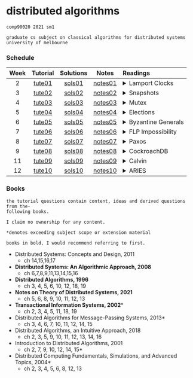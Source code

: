 # distributed algorithms 

```
comp90020 2021 sm1

graduate cs subject on classical algorithms for distributed systems
university of melbourne
```

### Schedule

| Week |                               Tutorial                               |                              Solutions                               |                                      Notes                                      | Readings                                                                                                                                                                                                                                                                                                                                                                                                                                                                                                                                                                                             |
|:----:|:--------------------------------------------------------------------:|:--------------------------------------------------------------------:|:-------------------------------------------------------------------------------:|:---------------------------------------------------------------------------------------------------------------------------------------------------------------------------------------------------------------------------------------------------------------------------------------------------------------------------------------------------------------------------------------------------------------------------------------------------------------------------------------------------------------------------------------------------------------------------------------------------- |
|  2   | [tute01](https://github.com/kvoli/dalgo/blob/main/tute01/tute01.pdf) | [sols01](https://github.com/kvoli/dalgo/blob/main/tute01/sols01.pdf) | [notes01](https://excalidraw.com/#json=5883411294060544,2VuwJ8pYAdyz-jiZMZ7hKQ) | <details><summary>Lamport Clocks</summary> <p> Lamport, L. (1978). _Time, Clocks, and the Ordering of Events in a Distributed System_, _21_, 558–565. </p> </details>                                                                                                                                                                                                                                                                                                                                                                                                                                |
|  3   | [tute02](https://github.com/kvoli/dalgo/blob/main/tute02/tute02.pdf) | [sols02](https://github.com/kvoli/dalgo/blob/main/tute02/sols02.pdf) | [notes02](https://excalidraw.com/#json=6436035475013632,vqMfXsKSDBagRUC3NWD9Bw) | <details><summary>Snapshots</summary> <p> Chandy, K. M., & Lamport, L. (1985). Distributed Snapshots: Determining Global States of Distributed Systems. _ACM Transactions on Computer Systems (TOCS)_. https://doi.org/10.1145/214451.214456</p> </details>                                                                                                                                                                                                                                                                                                                                          |
|  4   | [tute03](https://github.com/kvoli/dalgo/blob/main/tute03/tute03.pdf) | [sols03](https://github.com/kvoli/dalgo/blob/main/tute03/sols03.pdf) | [notes03](https://excalidraw.com/#json=5243331432939520,e4dkqoBaxT6yAjZS2-q_ZA) | <details><summary>Mutex</summary> <p> Ricart, G., & Agrawala, A. K. (1981). An optimal algorithm for mutual exclusion in computer networks. _Communications of the ACM_. https://doi.org/10.1145/358527.358537 </p> </details>                                                                                                                                                                                                                                                                                                                                                                       |
|  5   | [tute04](https://github.com/kvoli/dalgo/blob/main/tute04/tute04.pdf) | [sols04](https://github.com/kvoli/dalgo/blob/main/tute04/sols04.pdf) | [notes04](https://excalidraw.com/#json=4820400903028736,QSX3bCve3CCAqmnM2FYMIA) | <details><summary>Elections</summary> <p> Garcia-Molina, H. (1982). Elections in a Distributed Computing System. _IEEE Transactions on Computers_. https://doi.org/10.1109/TC.1982.1675885 </p> </details>                                                                                                                                                                                                                                                                                                                                                                                           |
|  6   | [tute05](https://github.com/kvoli/dalgo/blob/main/tute05/tute05.pdf) | [sols05](https://github.com/kvoli/dalgo/blob/main/tute05/sols05.pdf) | [notes05](https://excalidraw.com/#json=6201201427218432,f3iewdINUY4b9h-KYRDxcg) | <details><summary>Byzantine Generals</summary> <p>Lamport, L., Shostak, R., & Pease, M. (1982). The Byzantine Generals Problem. _ACM Transactions on Programming Languages and Systems (TOPLAS)_. https://doi.org/10.1145/357172.357176  </p> </details>                                                                                                                                                                                                                                                                                                                                             |
|  7   | [tute06](https://github.com/kvoli/dalgo/blob/main/tute06/tute06.pdf) | [sols06](https://github.com/kvoli/dalgo/blob/main/tute06/sols06.pdf) | [notes06](https://excalidraw.com/#json=5903047750320128,gukhjDdqmXodguSeKVEEmw) | <details><summary>FLP Impossibility</summary> <p>Fischer, M. J., Lynch, N. A., & Paterson, M. S. (1985). Impossibility of Distributed Consensus with One Faulty Process. _Journal of the ACM (JACM)_. https://doi.org/10.1145/3149.214121  </p> </details>                                                                                                                                                                                                                                                                                                                                           |
|  8   | [tute07](https://github.com/kvoli/dalgo/blob/main/tute07/tute07.pdf) | [sols07](https://github.com/kvoli/dalgo/blob/main/tute07/sols07.pdf) | [notes07](https://excalidraw.com/#json=5091873370669056,EhbOlxcNA0SXEIALRKSxkw) | <details><summary>Paxos</summary> <p>Lamport, L. (1998). The part-time parliament. _ACM Transactions on Computer Systems_, _16_(2), 133–169.  </p> </details>                                                                                                                                                                                                                                                                                                                                                                                                                                        |
|  9   | [tute08](https://github.com/kvoli/dalgo/blob/main/tute08/tute08.pdf) | [sols08](https://github.com/kvoli/dalgo/blob/main/tute08/sols08.pdf) | [notes08](https://excalidraw.com/#json=5981890464972800,NrKNL9ubeBkR9s394d-2qQ) | <details><summary>CockroachDB</summary> <p>Rebecca Taft, Irfan Sharif, Andrei Matei, Nathan VanBenschoten, Jordan Lewis, Tobias Grieger, Kai Niemi, Andy Woods, Anne Birzin, Raphael Poss, Paul Bardea, Amruta Ranade, Ben Darnell, Bram Gruneir, Justin Jaffray, Lucy Zhang, and Peter Mattis. 2020. CockroachDB: The Resilient Geo-Distributed SQL Database. In _Proceedings of the 2020 ACM SIGMOD International Conference on Management of Data_ (_SIGMOD '20_). Association for Computing Machinery, New York, NY, USA, 1493–1509. DOI:https://doi.org/10.1145/3318464.3386134 </p> </details> |
|  11  | [tute09](https://github.com/kvoli/dalgo/blob/main/tute09/tute09.pdf) | [sols09](https://github.com/kvoli/dalgo/blob/main/tute09/sols09.pdf) | [notes09](https://excalidraw.com/#json=4907390579245056,KpqkWUlI3Hd0Jba8U1v6Eg) | <details><summary>Calvin</summary> <p>Alexander Thomson, Thaddeus Diamond, Shu-Chun Weng, Kun Ren, Philip Shao, and Daniel J. Abadi. 2012. Calvin: fast distributed transactions for partitioned database systems. In _Proceedings of the 2012 ACM SIGMOD International Conference on Management of Data_ (_SIGMOD '12_). Association for Computing Machinery, New York, NY, USA, 1–12. DOI:https://doi.org/10.1145/2213836.2213838 </p> </details>                                                                                                                                                  |
|  12  | [tute10](https://github.com/kvoli/dalgo/blob/main/tute10/tute10.pdf) | [sols10](https://github.com/kvoli/dalgo/blob/main/tute10/sols10.pdf) | [notes10](https://excalidraw.com/#json=4701698287206400,hjCnUYyQ2iaYC4IxbM6wzA) | <details><summary>ARIES</summary> <p>Aries –C. Mohan, ARIES: A Transaction Recovery Method Supporting Fine-Granularity Locking and Partial Rollbacks Using Write-Ahead Logging, ACM Transactions on Database Systems, Vol. 17, No. 1, March 1992, pp. 94–16  </p> </details>                                                                                                                                                                                                                                                                                                                         |


### Books
```
the tutorial questions contain content, ideas and derived questions from the-
following books. 

I claim no ownership for any content.

*denotes exceeding subject scope or extension material

books in bold, I would recommend referring to first.
```

- Distributed Systems: Concepts and Design, 2011
    - ch 14,15,16,17
- **Distributed Systems: An Algorithmic Approach, 2008**
    - ch 6,7,8,9,11,13,14,15,16
- **Distributed Algorithms, 1996**
    - ch 3, 4, 5, 6, 10, 12, 18, 19
- **Notes on Theory of Distributed Systems, 2021** 
    - ch 5, 6, 8, 9, 10, 11, 12, 13
- **Transactional Information Systems, 2002***
    - ch 2, 3, 4, 5, 11, 18, 19
- Distributed Algorithms for Message-Passing Systems, 2013*
    - ch 3, 4, 6, 7, 10, 11, 12, 14, 15
- Distributed Algorithms, an Intuitive Approach, 2018
    - ch 2, 3, 5, 9, 10, 11, 12, 13, 14, 16
- Introduction to Distributed Algorithms, 2001
    - ch 2, 7, 9, 10, 12, 14, 15*
- Distributed Computing Fundamentals, Simulations, and Advanced Topics, 2004*
    - ch 2, 3, 4, 5, 6, 8, 12, 13
